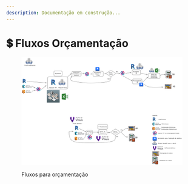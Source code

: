 ```yaml
---
description: Documentação em construção...
---
```


# 💲 Fluxos Orçamentação

<figure><img src="../../.gitbook/assets/image.png" alt=""><figcaption><p>Fluxos para orçamentação</p></figcaption></figure>

